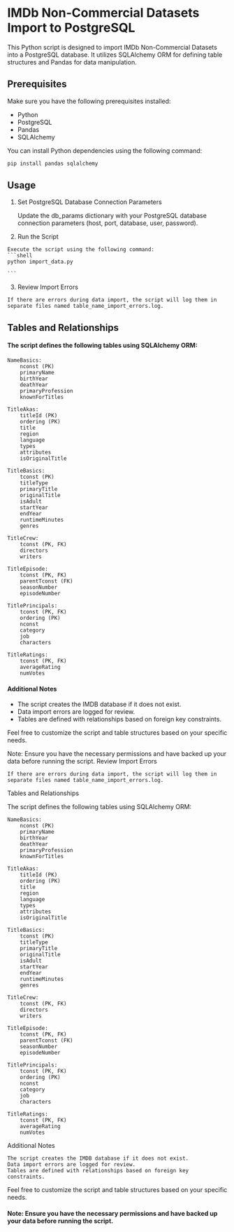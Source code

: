 # IMDb Non-Commercial Datasets Import to PostgreSQL

This Python script is designed to import IMDb Non-Commercial Datasets into a PostgreSQL database. It utilizes SQLAlchemy ORM for defining table structures and Pandas for data manipulation.

## Prerequisites

Make sure you have the following prerequisites installed:

- Python
- PostgreSQL
- Pandas
- SQLAlchemy

You can install Python dependencies using the following command:

```bash
pip install pandas sqlalchemy
```
## Usage

1. Set PostgreSQL Database Connection Parameters

    Update the db_params dictionary with your PostgreSQL database connection parameters (host, port, database, user, password).

2.    Run the Script

    Execute the script using the following command:
    ```shell
    python import_data.py

    ```
 3.    Review Import Errors

    If there are errors during data import, the script will log them in separate files named table_name_import_errors.log.

## Tables and Relationships

#### The script defines the following tables using SQLAlchemy ORM:

    NameBasics:
        nconst (PK)
        primaryName
        birthYear
        deathYear
        primaryProfession
        knownForTitles

    TitleAkas:
        titleId (PK)
        ordering (PK)
        title
        region
        language
        types
        attributes
        isOriginalTitle

    TitleBasics:
        tconst (PK)
        titleType
        primaryTitle
        originalTitle
        isAdult
        startYear
        endYear
        runtimeMinutes
        genres

    TitleCrew:
        tconst (PK, FK)
        directors
        writers

    TitleEpisode:
        tconst (PK, FK)
        parentTconst (FK)
        seasonNumber
        episodeNumber

    TitlePrincipals:
        tconst (PK, FK)
        ordering (PK)
        nconst
        category
        job
        characters

    TitleRatings:
        tconst (PK, FK)
        averageRating
        numVotes

#### Additional Notes

-    The script creates the IMDB database if it does not exist.
-    Data import errors are logged for review.
-    Tables are defined with relationships based on foreign key constraints.

Feel free to customize the script and table structures based on your specific needs.

Note: Ensure you have the necessary permissions and have backed up your data before running the script.   Review Import Errors

    If there are errors during data import, the script will log them in separate files named table_name_import_errors.log.

Tables and Relationships

The script defines the following tables using SQLAlchemy ORM:

    NameBasics:
        nconst (PK)
        primaryName
        birthYear
        deathYear
        primaryProfession
        knownForTitles

    TitleAkas:
        titleId (PK)
        ordering (PK)
        title
        region
        language
        types
        attributes
        isOriginalTitle

    TitleBasics:
        tconst (PK)
        titleType
        primaryTitle
        originalTitle
        isAdult
        startYear
        endYear
        runtimeMinutes
        genres

    TitleCrew:
        tconst (PK, FK)
        directors
        writers

    TitleEpisode:
        tconst (PK, FK)
        parentTconst (FK)
        seasonNumber
        episodeNumber

    TitlePrincipals:
        tconst (PK, FK)
        ordering (PK)
        nconst
        category
        job
        characters

    TitleRatings:
        tconst (PK, FK)
        averageRating
        numVotes

Additional Notes

    The script creates the IMDB database if it does not exist.
    Data import errors are logged for review.
    Tables are defined with relationships based on foreign key constraints.

Feel free to customize the script and table structures based on your specific needs.

#### Note: Ensure you have the necessary permissions and have backed up your data before running the script.